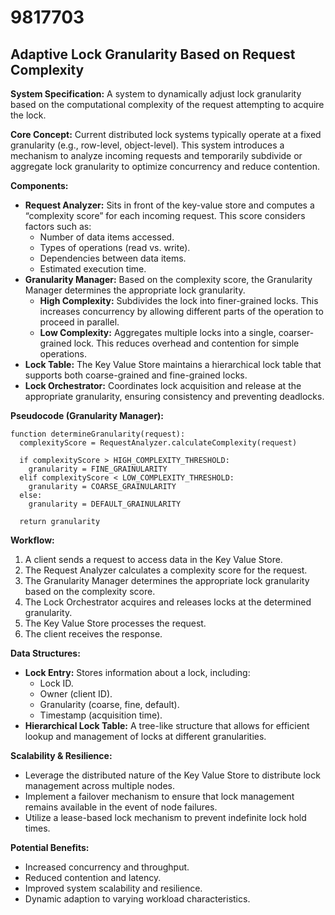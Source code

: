 # 9817703

## Adaptive Lock Granularity Based on Request Complexity

**System Specification:** A system to dynamically adjust lock granularity based on the computational complexity of the request attempting to acquire the lock.

**Core Concept:** Current distributed lock systems typically operate at a fixed granularity (e.g., row-level, object-level). This system introduces a mechanism to analyze incoming requests and temporarily subdivide or aggregate lock granularity to optimize concurrency and reduce contention. 

**Components:**

*   **Request Analyzer:** Sits in front of the key-value store and computes a “complexity score” for each incoming request. This score considers factors such as:
    *   Number of data items accessed.
    *   Types of operations (read vs. write).
    *   Dependencies between data items.
    *   Estimated execution time.
*   **Granularity Manager:** Based on the complexity score, the Granularity Manager determines the appropriate lock granularity.
    *   **High Complexity:** Subdivides the lock into finer-grained locks. This increases concurrency by allowing different parts of the operation to proceed in parallel.
    *   **Low Complexity:** Aggregates multiple locks into a single, coarser-grained lock. This reduces overhead and contention for simple operations.
*   **Lock Table:** The Key Value Store maintains a hierarchical lock table that supports both coarse-grained and fine-grained locks.
*   **Lock Orchestrator:** Coordinates lock acquisition and release at the appropriate granularity, ensuring consistency and preventing deadlocks.

**Pseudocode (Granularity Manager):**

```
function determineGranularity(request):
  complexityScore = RequestAnalyzer.calculateComplexity(request)

  if complexityScore > HIGH_COMPLEXITY_THRESHOLD:
    granularity = FINE_GRAINULARITY
  elif complexityScore < LOW_COMPLEXITY_THRESHOLD:
    granularity = COARSE_GRAINULARITY
  else:
    granularity = DEFAULT_GRAINULARITY

  return granularity
```

**Workflow:**

1.  A client sends a request to access data in the Key Value Store.
2.  The Request Analyzer calculates a complexity score for the request.
3.  The Granularity Manager determines the appropriate lock granularity based on the complexity score.
4.  The Lock Orchestrator acquires and releases locks at the determined granularity.
5.  The Key Value Store processes the request.
6.  The client receives the response.

**Data Structures:**

*   **Lock Entry:** Stores information about a lock, including:
    *   Lock ID.
    *   Owner (client ID).
    *   Granularity (coarse, fine, default).
    *   Timestamp (acquisition time).
*   **Hierarchical Lock Table:** A tree-like structure that allows for efficient lookup and management of locks at different granularities.

**Scalability & Resilience:**

*   Leverage the distributed nature of the Key Value Store to distribute lock management across multiple nodes.
*   Implement a failover mechanism to ensure that lock management remains available in the event of node failures.
*   Utilize a lease-based lock mechanism to prevent indefinite lock hold times.

**Potential Benefits:**

*   Increased concurrency and throughput.
*   Reduced contention and latency.
*   Improved system scalability and resilience.
*   Dynamic adaption to varying workload characteristics.